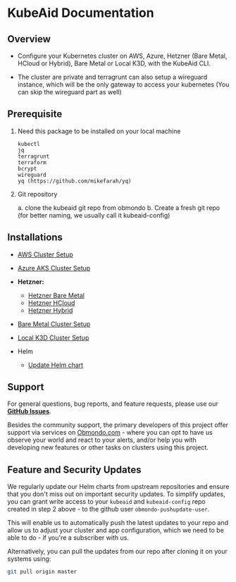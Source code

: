 # KubeAid Documentation

## Overview

* Configure your Kubernetes cluster on AWS, Azure, Hetzner (Bare Metal, HCloud or Hybrid), Bare Metal or Local K3D, with the KubeAid CLI.

* The cluster are private and terragrunt can also setup a wireguard instance,
  which will be the only gateway to access your kubernetes (You can skip the wireguard part as well)

## Prerequisite

1. Need this package to be installed on your local machine

   ```text
   kubectl
   jq
   terragrunt
   terraform
   bcrypt
   wireguard
   yq (https://github.com/mikefarah/yq)
   ```

2. Git repository

   a. clone the kubeaid git repo from obmondo
   b. Create a fresh git repo (for better naming, we usually call it kubeaid-config)

## Installations

- [AWS Cluster Setup](./aws-cluster-setup.md)

- [Azure AKS Cluster Setup](./azure-cluster-setup.md)

- **Hetzner:**
  * [Hetzner Bare Metal](./hetzner-setup/bare-metal-cluster-setup.md)
  * [Hetzner HCloud](./hetzner-setup/hcloud-cluster-setup.md)
  * [Hetzner Hybrid](./hetzner-setup/hybrid-cluster-setup.md)

- [Bare Metal Cluster Setup](./bare-metal-cluster-setup.md)

- [Local K3D Cluster Setup](./local-k3d-cluster-setup.md)

* Helm

  * [Update Helm chart](./update_helm_chart.md)

## Support

For general questions, bug reports, and feature requests, please use our **[GitHub Issues](https://github.com/Obmondo/kubeaid/issues)**.

Besides the community support, the primary developers of this project offer support via services on [Obmondo.com](https://obmondo.com) - where you can opt to have us observe your world and react to your alerts, and/or help you with developing new features or other tasks on clusters using this project.

## Feature and Security Updates

We regularly update our Helm charts from upstream repositories and ensure that you don't miss out on
important security updates. To simplify updates, you can grant write access to your `kubeaid` and `kubeaid-config` repo
created in step 2 above - to the github user `obmondo-pushupdate-user`.

This will enable us to automatically push the latest updates to your repo and allow us to adjust your
cluster and app configuration, which we need to be able to do - if you're a subscriber with us.

Alternatively, you can pull the updates from our repo after cloning it on your systems using:

```sh
git pull origin master
```
